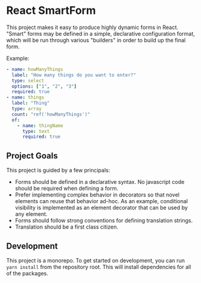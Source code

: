 React SmartForm
===============

This project makes it easy to produce highly dynamic forms in React. "Smart" forms may be defined in a simple, declarative configuration format, which will be run through various "builders" in order to build up the final form.

Example:
```yaml
- name: howManyThings
  label: "How many things do you want to enter?"
  type: select
  options: ["1", "2", "3"]
  required: true
- name: things
  label: "Thing"
  type: array
  count: "ref('howManyThings')"
  of:
    - name: thingName
      type: text
      required: true
```

Project Goals
-------------

This project is guided by a few principals:

* Forms should be defined in a declarative syntax. No javascript code should be required when defining a form.
* Prefer implementing complex behavior in decorators so that novel elements can reuse that behavior ad-hoc.  As an example, conditional visibility is implemented as an element decorator that can be used by any element.
* Forms should follow strong conventions for defining translation strings.
* Translation should be a first class citizen.

Development
-----------

This project is a monorepo.  To get started on development, you can run `yarn install` from the repository root. This will install dependencies for all of the packages.
